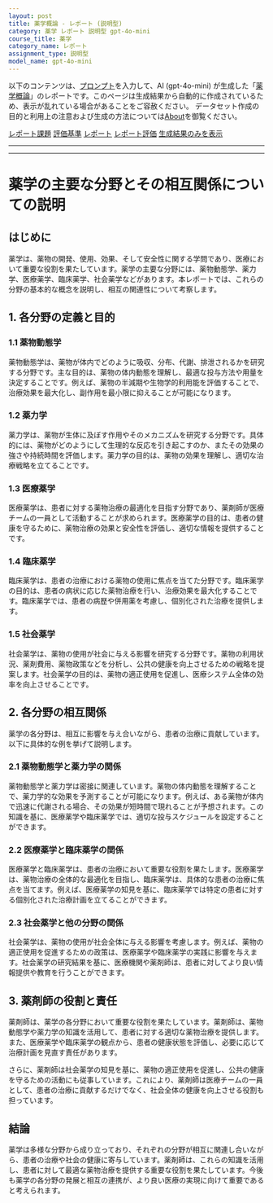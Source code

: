 ```yaml
---
layout: post
title: 薬学概論 - レポート (説明型)
category: 薬学 レポート 説明型 gpt-4o-mini
course_title: 薬学
category_name: レポート
assignment_type: 説明型
model_name: gpt-4o-mini
---
```


以下のコンテンツは、[プロンプト](http://127.0.0.1:8000/generated/薬学/gpt-4o-mini/prompt_レポート-説明型.md)を入力して、AI (gpt-4o-mini) が生成した「[薬学概論](/contents/薬学/)」のレポートです。このページは生成結果から自動的に作成されているため、表示が乱れている場合があることをご容赦ください。
データセット作成の目的と利用上の注意および生成の方法については[About](/About)を御覧ください。

[レポート課題](../レポート課題-説明型)
[評価基準](../評価基準-説明型)
[レポート](../レポート-説明型)
[レポート評価](../レポート評価-説明型)
[生成結果のみを表示](http://127.0.0.1:8000/generated/薬学/gpt-4o-mini/レポート-説明型.md)
  

***
***
  
# 薬学の主要な分野とその相互関係についての説明

## はじめに

薬学は、薬物の開発、使用、効果、そして安全性に関する学問であり、医療において重要な役割を果たしています。薬学の主要な分野には、薬物動態学、薬力学、医療薬学、臨床薬学、社会薬学などがあります。本レポートでは、これらの分野の基本的な概念を説明し、相互の関連性について考察します。

## 1. 各分野の定義と目的

### 1.1 薬物動態学

薬物動態学は、薬物が体内でどのように吸収、分布、代謝、排泄されるかを研究する分野です。主な目的は、薬物の体内動態を理解し、最適な投与方法や用量を決定することです。例えば、薬物の半減期や生物学的利用能を評価することで、治療効果を最大化し、副作用を最小限に抑えることが可能になります。

### 1.2 薬力学

薬力学は、薬物が生体に及ぼす作用やそのメカニズムを研究する分野です。具体的には、薬物がどのようにして生理的な反応を引き起こすのか、またその効果の強さや持続時間を評価します。薬力学の目的は、薬物の効果を理解し、適切な治療戦略を立てることです。

### 1.3 医療薬学

医療薬学は、患者に対する薬物治療の最適化を目指す分野であり、薬剤師が医療チームの一員として活動することが求められます。医療薬学の目的は、患者の健康を守るために、薬物治療の効果と安全性を評価し、適切な情報を提供することです。

### 1.4 臨床薬学

臨床薬学は、患者の治療における薬物の使用に焦点を当てた分野です。臨床薬学の目的は、患者の病状に応じた薬物治療を行い、治療効果を最大化することです。臨床薬学では、患者の病歴や併用薬を考慮し、個別化された治療を提供します。

### 1.5 社会薬学

社会薬学は、薬物の使用が社会に与える影響を研究する分野です。薬物の利用状況、薬剤費用、薬物政策などを分析し、公共の健康を向上させるための戦略を提案します。社会薬学の目的は、薬物の適正使用を促進し、医療システム全体の効率を向上させることです。

## 2. 各分野の相互関係

薬学の各分野は、相互に影響を与え合いながら、患者の治療に貢献しています。以下に具体的な例を挙げて説明します。

### 2.1 薬物動態学と薬力学の関係

薬物動態学と薬力学は密接に関連しています。薬物の体内動態を理解することで、薬力学的な効果を予測することが可能になります。例えば、ある薬物が体内で迅速に代謝される場合、その効果が短時間で現れることが予想されます。この知識を基に、医療薬学や臨床薬学では、適切な投与スケジュールを設定することができます。

### 2.2 医療薬学と臨床薬学の関係

医療薬学と臨床薬学は、患者の治療において重要な役割を果たします。医療薬学は、薬物治療の全体的な最適化を目指し、臨床薬学は、具体的な患者の治療に焦点を当てます。例えば、医療薬学の知見を基に、臨床薬学では特定の患者に対する個別化された治療計画を立てることができます。

### 2.3 社会薬学と他の分野の関係

社会薬学は、薬物の使用が社会全体に与える影響を考慮します。例えば、薬物の適正使用を促進するための政策は、医療薬学や臨床薬学の実践に影響を与えます。社会薬学の研究結果を基に、医療機関や薬剤師は、患者に対してより良い情報提供や教育を行うことができます。

## 3. 薬剤師の役割と責任

薬剤師は、薬学の各分野において重要な役割を果たしています。薬剤師は、薬物動態学や薬力学の知識を活用して、患者に対する適切な薬物治療を提供します。また、医療薬学や臨床薬学の観点から、患者の健康状態を評価し、必要に応じて治療計画を見直す責任があります。

さらに、薬剤師は社会薬学の知見を基に、薬物の適正使用を促進し、公共の健康を守るための活動にも従事しています。これにより、薬剤師は医療チームの一員として、患者の治療に貢献するだけでなく、社会全体の健康を向上させる役割も担っています。

## 結論

薬学は多様な分野から成り立っており、それぞれの分野が相互に関連し合いながら、患者の治療や社会の健康に寄与しています。薬剤師は、これらの知識を活用し、患者に対して最適な薬物治療を提供する重要な役割を果たしています。今後も薬学の各分野の発展と相互の連携が、より良い医療の実現に向けて重要であると考えられます。
